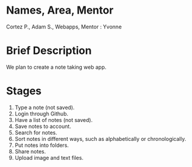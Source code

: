 # Names, Area, Mentor

Cortez P., Adam S., Webapps, Mentor : Yvonne

# Brief Description

We plan to create a note taking web app.

# Stages

1. Type a note (not saved).
2. Login through Github.
3. Have a list of notes (not saved).
4. Save notes to account.
5. Search for notes.
6. Sort notes in different ways, such as alphabetically or chronologically.
7. Put notes into folders.
8. Share notes.
9. Upload image and text files.
